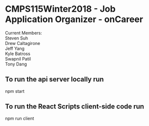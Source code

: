 # CMPS115Winter2018 - Job Application Organizer - onCareer
Current Members:  
Steven Suh  
Drew Caltagirone  
Jeff Yang  
Kyle Batross  
Swapnil Patil  
Tony Dang

## To run the api server locally run
npm start

## To run the React Scripts client-side code run
npm run client

